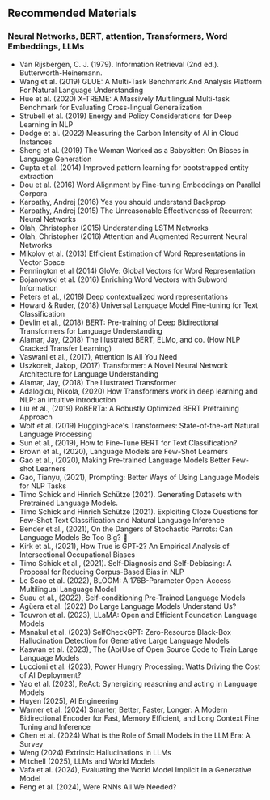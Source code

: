 ## Recommended Materials

### Neural Networks, BERT, attention, Transformers, Word Embeddings, LLMs

- Van Rijsbergen, C. J. (1979). Information Retrieval (2nd ed.). Butterworth-Heinemann.
- Wang et al. (2019) GLUE: A Multi-Task Benchmark And Analysis Platform For Natural Language Understanding
- Hue et al. (2020) X-TREME: A Massively Multilingual Multi-task Benchmark for Evaluating Cross-lingual Generalization
- Strubell et al. (2019) Energy and Policy Considerations for Deep Learning in NLP
- Dodge et al. (2022) Measuring the Carbon Intensity of AI in Cloud Instances
- Sheng et al. (2019) The Woman Worked as a Babysitter: On Biases in Language Generation
- Gupta et al. (2014) ​​Improved pattern learning for bootstrapped entity extraction
- Dou et al. (2016) Word Alignment by Fine-tuning Embeddings on Parallel Corpora
- Karpathy, Andrej  (2016) Yes you should understand Backprop
- Karpathy, Andrej (2015) The Unreasonable Effectiveness of Recurrent Neural Networks
- Olah, Christopher (2015) Understanding LSTM Networks
- Olah, Christopher (2016) Attention and Augmented Recurrent Neural Networks
- Mikolov et al. (2013) Efficient Estimation of Word Representations in Vector Space
- Pennington et al (2014) GloVe: Global Vectors for Word Representation
- Bojanowski et al. (2016) Enriching Word Vectors with Subword Information
- Peters et al., (2018) Deep contextualized word representations
- Howard & Ruder, (2018) Universal Language Model Fine-tuning for Text Classification
- Devlin et al., (2018) BERT: Pre-training of Deep Bidirectional Transformers for Language Understanding
- Alamar, Jay, (2018) The Illustrated BERT, ELMo, and co. (How NLP Cracked Transfer Learning)
- Vaswani et al., (2017), Attention Is All You Need
- Uszkoreit, Jakop, (2017) Transformer: A Novel Neural Network Architecture for Language Understanding
- Alamar, Jay, (2018) The Illustrated Transformer
- Adaloglou, Nikola, (2020) How Transformers work in deep learning and NLP: an intuitive introduction
- Liu et al., (2019) RoBERTa: A Robustly Optimized BERT Pretraining Approach
- Wolf et al. (2019) HuggingFace's Transformers: State-of-the-art Natural Language Processing
- Sun et al., (2019), How to Fine-Tune BERT for Text Classification?
- Brown et al., (2020), Language Models are Few-Shot Learners
- Gao et al., (2020), Making Pre-trained Language Models Better Few-shot Learners
- Gao, Tianyu, (2021), Prompting: Better Ways of Using Language Models for NLP Tasks
- Timo Schick and Hinrich Schütze (2021). Generating Datasets with Pretrained Language Models.
- Timo Schick and Hinrich Schütze (2021). Exploiting Cloze Questions for Few-Shot Text Classification and Natural Language Inference
- Bender et al., (2021), On the Dangers of Stochastic Parrots: Can Language Models Be Too Big? 🦜
- Kirk et al., (2021), How True is GPT-2? An Empirical Analysis of Intersectional Occupational Biases
- Timo Schick et al.,  (2021). Self-Diagnosis and Self-Debiasing: A Proposal for Reducing Corpus-Based Bias in NLP
- Le Scao et al. (2022), BLOOM: A 176B-Parameter Open-Access Multilingual Language Model
- Suau et al., (2022), Self-conditioning Pre-Trained Language Models
- Agüera et al. (2022)  Do Large Language Models Understand Us?
- Touvron et al. (2023), LLaMA: Open and Efficient Foundation Language Models
- Manakul et al. (2023) SelfCheckGPT: Zero-Resource Black-Box Hallucination Detection for Generative Large Language Models
- Kaswan et al. (2023), The (Ab)Use of Open Source Code to Train Large Language Models
- Luccioni et al. (2023), Power Hungry Processing: Watts Driving the Cost of AI Deployment?
- Yao et al. (2023), ReAct: Synergizing reasoning and acting in Language Models
- Huyen (2025), AI Engineering
- Warner et al. (2024) Smarter, Better, Faster, Longer: A Modern Bidirectional Encoder for Fast, Memory Efficient, and Long Context Fine Tuning and Inference
- Chen et al. (2024) What is the Role of Small Models in the LLM Era: A Survey
- Weng (2024)  Extrinsic Hallucinations in LLMs
- Mitchell (2025), LLMs and World Models
- Vafa et al. (2024), Evaluating the World Model Implicit in a Generative Model
- Feng et al. (2024), Were RNNs All We Needed?
